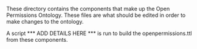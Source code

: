These directory contains the components that make up the Open Permissions Ontology.
These files are what should be edited in order to make changes to the ontology.

A script *** ADD DETAILS HERE *** is run to build the openpermissions.ttl from these components.